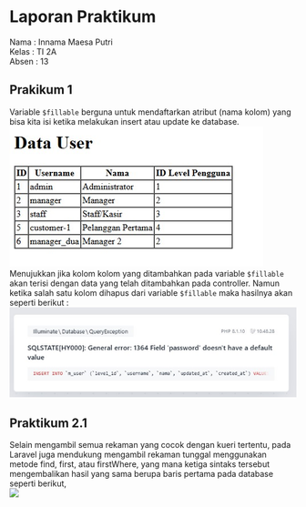 # Laporan Praktikum

Nama    : Innama Maesa Putri <br>
Kelas   : TI 2A <br>
Absen   : 13 <br>

## Prakikum 1
Variable ```$fillable``` berguna untuk mendaftarkan atribut (nama kolom) yang bisa kita isi ketika melakukan insert atau update ke database. <br>
<img src="Image/p1-1.jpg"> <br>
Menujukkan jika kolom kolom yang ditambahkan pada variable ```$fillable``` akan terisi dengan data yang telah ditambahkan pada controller. Namun ketika salah satu kolom dihapus dari variable ```$fillable``` maka hasilnya akan seperti berikut : <br>
<img src="Image/p1-2.jpg"> <br>

## Praktikum 2.1
Selain mengambil semua rekaman yang cocok dengan kueri tertentu, pada Laravel juga mendukung mengambil rekaman tunggal menggunakan metode find, first, atau firstWhere, yang mana ketiga sintaks tersebut mengembalikan hasil yang sama berupa baris pertama pada database seperti berikut, <br>
<img src="Image/p2-1.jpg"> <br>